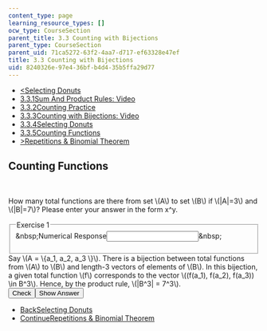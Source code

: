 ```yaml
---
content_type: page
learning_resource_types: []
ocw_type: CourseSection
parent_title: 3.3 Counting with Bijections
parent_type: CourseSection
parent_uid: 71ca5272-63f2-4aa7-d717-ef63328e47ef
title: 3.3 Counting with Bijections
uid: 8240326e-97e4-36bf-b4d4-35b5ffa29d77
---
```

<ul class="navigation pagination"><li id="top_bck_btn"><a href='/courses/electrical-engineering-and-computer-science/6-042j-mathematics-for-computer-science-spring-2015/counting/tp9-1/vertical-74c5f1c609a4';><<span>Selecting Donuts</span></a></li><li id="flp_btn_1" ><a href='/courses/electrical-engineering-and-computer-science/6-042j-mathematics-for-computer-science-spring-2015/counting/tp9-1'>3.3.1<span>Sum And Product Rules: Video</span></a></li><li id="flp_btn_2" ><a href='/courses/electrical-engineering-and-computer-science/6-042j-mathematics-for-computer-science-spring-2015/counting/tp9-1/vertical-049622956720'>3.3.2<span>Counting Practice</span></a></li><li id="flp_btn_3" ><a href='/courses/electrical-engineering-and-computer-science/6-042j-mathematics-for-computer-science-spring-2015/counting/tp9-1/vertical-96a6db418419'>3.3.3<span>Counting with Bijections: Video</span></a></li><li id="flp_btn_4" ><a href='/courses/electrical-engineering-and-computer-science/6-042j-mathematics-for-computer-science-spring-2015/counting/tp9-1/vertical-74c5f1c609a4'>3.3.4<span>Selecting Donuts</span></a></li><li id="flp_btn_5" class="button_selected"><a href='/courses/electrical-engineering-and-computer-science/6-042j-mathematics-for-computer-science-spring-2015/counting/tp9-1/vertical-8ad5a4d769b7'>3.3.5<span>Counting Functions</span></a></li><li id="top_continue_btn"><a href='/courses/electrical-engineering-and-computer-science/6-042j-mathematics-for-computer-science-spring-2015/counting/tp9-2';>><span>Repetitions &amp; Binomial Theorem</span></a></li></ul><h2 class="subhead">Counting Functions</h2><div class="self_assessment">
<br display_name="Counting Functions" url_name="Counting_Functions_1" />
<div id="Q1_div" class="problem_question"><p display_name="Counting Functions" url_name="Counting_Functions_2">
    How many total functions are there from set \(A\) to set \(B\) if \(|A|=3\) and \(|B|=7\)? Please enter your answer in the form x^y.
  </p><fieldset><legend class="visually-hidden">Exercise 1</legend><div class="choice"><label id="Q1_label"><span id="Q1_aria_status" tabindex="-1" class="visually-hidden">&amp;nbsp;</span><span class="visually-hidden">Numerical Response</span><input type="text" id="Q1_input" value="" onkeypress="numericTypedOrDropDownSelected(1)" class="problem_text_input"><input type="hidden" id="Q1_ans" value="7^3"><input type="hidden" id="Q1_tolerance" value="0"><span id="Q1_normal_status" class="nostatus" aria-hidden="true">&amp;nbsp;</span></label></div><p id="S1_ans" tabindex="-1" class="problem_answer"></p></fieldset></div><div id="S1_div" class="problem_solution" tabindex="-1" display_name="Counting Functions" url_name="Counting_Functions_4">Say \(A = \{a_1, a_2, a_3 \}\). There is a bijection between total functions from \(A\) to \(B\) and length-3 vectors of elements of \(B\).
  In this bijection, a given total function \(f\) corresponds to the vector \((f(a_1), f(a_2), f(a_3)) \in B^3\).
  Hence, by the product rule, \(|B^3| = 7^3\).
  </div><div class="action"><button id="Q1_button" onclick="checkAnswer({1: 'numerical'})" class="problem_mo_button">Check</button><button id="Q1_button_show" onclick="showHideSolution({1: 'numerical'}, 1, [1])" class="problem_mo_button">Show Answer</button></div></div><ul class="navigation progress"><li id="bck_btn"><a href='/courses/electrical-engineering-and-computer-science/6-042j-mathematics-for-computer-science-spring-2015/counting/tp9-1/vertical-74c5f1c609a4';>Back<span>Selecting Donuts</span></a></li><li id="continue_btn"><a href='/courses/electrical-engineering-and-computer-science/6-042j-mathematics-for-computer-science-spring-2015/counting/tp9-2';>Continue<span>Repetitions &amp; Binomial Theorem</span></a></li></ul>